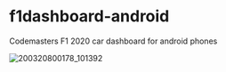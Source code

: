 # f1dashboard-android

Codemasters F1 2020 car dashboard for android phones

![200320800178_101392](https://user-images.githubusercontent.com/4758297/119716820-36ccbf00-be6e-11eb-9f8a-46c74498eb87.jpg)
